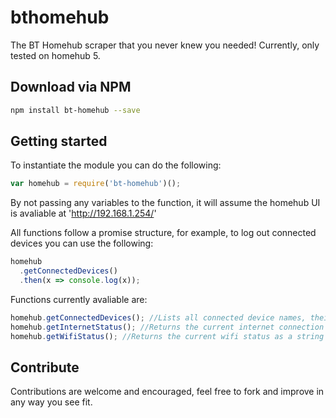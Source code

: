 # bthomehub
The BT Homehub scraper that you never knew you needed! Currently, only tested on homehub 5.

## Download via NPM

```bash
npm install bt-homehub --save
```

## Getting started 

To instantiate the module you can do the following:

```javascript
var homehub = require('bt-homehub')();
```

By not passing any variables to the function, it will assume the homehub UI is avaliable at 'http://192.168.1.254/'

All functions follow a promise structure, for example, to log out connected devices you can use the following:

```javascript
homehub
  .getConnectedDevices()
  .then(x => console.log(x));
```

Functions currently avaliable are:

```javascript
homehub.getConnectedDevices(); //Lists all connected device names, their mac addresses and IPs as an object
homehub.getInternetStatus(); //Returns the current internet connection status as a string
homehub.getWifiStatus(); //Returns the current wifi status as a string
```

## Contribute

Contributions are welcome and encouraged, feel free to fork and improve in any way you see fit.
